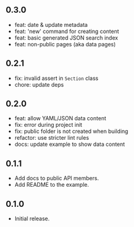 ## 0.3.0

* feat: date & update metadata
* feat: 'new' command for creating content
* feat: basic generated JSON search index
* feat: non-public pages (aka data pages)

## 0.2.1

* fix: invalid assert in `Section` class
* chore: update deps

## 0.2.0

* feat: allow YAML/JSON data content
* fix: error during project init
* fix: public folder is not created when building
* refactor: use stricter lint rules
* docs: update example to show data content

## 0.1.1

* Add docs to public API members.
* Add README to the example.

## 0.1.0

* Initial release.